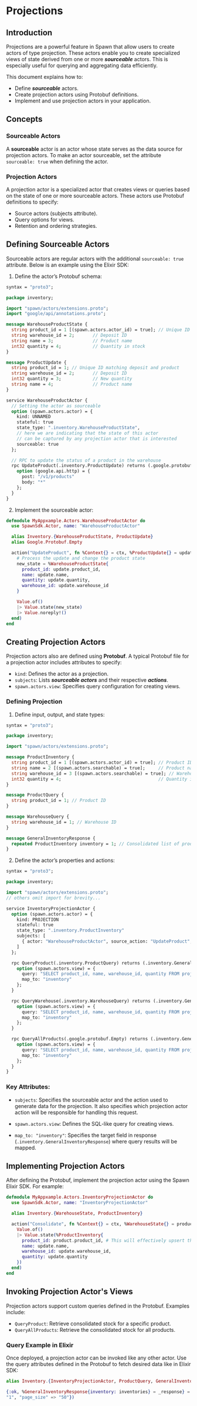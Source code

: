 # Projections

## Introduction

Projections are a powerful feature in Spawn that allow users to create actors of type projection. 
These actors enable you to create specialized views of state derived from one or more ***sourceable*** actors. This is especially useful for querying and aggregating data efficiently.

This document explains how to:

* Define ***sourceable*** actors.
* Create projection actors using Protobuf definitions.
* Implement and use projection actors in your application.

## Concepts

### Sourceable Actors

A **sourceable** actor is an actor whose state serves as the data source for projection actors. To make an actor sourceable, set the attribute `sourceable: true` when defining the actor.

### Projection Actors

A projection actor is a specialized actor that creates views or queries based on the state of one or more sourceable actors. These actors use Protobuf definitions to specify:

* Source actors (subjects attribute).
* Query options for views.
* Retention and ordering strategies.

## Defining Sourceable Actors

Sourceable actors are regular actors with the additional `sourceable: true` attribute. Below is an example using the Elixir SDK:

1. Define the actor’s Protobuf schema:

```protobuf
syntax = "proto3";

package inventory;

import "spawn/actors/extensions.proto";
import "google/api/annotations.proto";

message WarehouseProductState {
  string product_id = 1 [(spawn.actors.actor_id) = true]; // Unique ID
  string warehouse_id = 2;       // Deposit ID
  string name = 3;               // Product name
  int32 quantity = 4;            // Quantity in stock
}

message ProductUpdate {
  string product_id = 1; // Unique ID matching deposit and product
  string warehouse_id = 2;       // Deposit ID
  int32 quantity = 3;            // New quantity
  string name = 4;               // Product name
}

service WarehouseProductActor {
  // Setting the actor as sourceable
  option (spawn.actors.actor) = {
    kind: UNNAMED
    stateful: true
    state_type: ".inventory.WarehouseProductState",
    // here we are indicating that the state of this actor 
    // can be captured by any projection actor that is interested
    sourceable: true
  };

  // RPC to update the status of a product in the warehouse
  rpc UpdateProduct(.inventory.ProductUpdate) returns (.google.protobuf.Empty) {
    option (google.api.http) = {
      post: "/v1/products"
      body: "*"
    };
  }
}
```

2. Implement the sourceable actor:

```elixir
defmodule MyAppxample.Actors.WarehouseProductActor do
  use SpawnSdk.Actor, name: "WarehouseProductActor"

  alias Inventory.{WarehouseProductState, ProductUpdate}
  alias Google.Protobuf.Empty

  action("UpdateProduct", fn %Context{} = ctx, %ProductUpdate{} = update ->
    # Process the update and change the product state
    new_state = %WarehouseProductState{
      product_id: update.product_id,
      name: update.name,
      quantity: update.quantity,
      warehouse_id: update.warehouse_id
    }

    Value.of()
    |> Value.state(new_state)
    |> Value.noreply!()
  end)
end
```

## Creating Projection Actors

Projection actors also are defined using **Protobuf**. A typical Protobuf file for a projection actor includes attributes to specify:

* `kind`: Defines the actor as a projection.
* `subjects`: Lists ***sourceable actors*** and their respective ***actions***.
* `spawn.actors.view`: Specifies query configuration for creating views.

### Defining Projection

1. Define input, output, and state types:

```protobuf
syntax = "proto3";

package inventory;

import "spawn/actors/extensions.proto";

message ProductInventory {
  string product_id = 1 [(spawn.actors.actor_id) = true]; // Product ID
  string name = 2 [(spawn.actors.searchable) = true];     // Product name
  string warehouse_id = 3 [(spawn.actors.searchable) = true]; // Warehouse ID
  int32 quantity = 4;                                     // Quantity in stock
}

message ProductQuery {
  string product_id = 1; // Product ID
}

message WarehouseQuery {
  string warehouse_id = 1; // Warehouse ID
}

message GeneralInventoryResponse {
  repeated ProductInventory inventory = 1; // Consolidated list of products
}

```

2. Define the actor’s properties and actions:

```protobuf
syntax = "proto3";

package inventory;

import "spawn/actors/extensions.proto";
// others omit import for brevity...

service InventoryProjectionActor {
  option (spawn.actors.actor) = {
    kind: PROJECTION
    stateful: true
    state_type: ".inventory.ProductInventory"
    subjects: [
      { actor: "WarehouseProductActor", source_action: "UpdateProduct", action: "Consolidate" }
    ]
  };

  rpc QueryProduct(.inventory.ProductQuery) returns (.inventory.GeneralInventoryResponse) {
    option (spawn.actors.view) = {
      query: "SELECT product_id, name, warehouse_id, quantity FROM projection_actor WHERE product_id = :product_id"
      map_to: "inventory"
    };
  }

  rpc QueryWarehouse(.inventory.WarehouseQuery) returns (.inventory.GeneralInventoryResponse) {
    option (spawn.actors.view) = {
      query: "SELECT product_id, name, warehouse_id, quantity FROM projection_actor WHERE warehouse_id = :warehouse_id"
      map_to: "inventory"
    };
  }

  rpc QueryAllProducts(.google.protobuf.Empty) returns (.inventory.GeneralInventoryResponse) {
    option (spawn.actors.view) = {
      query: "SELECT product_id, name, warehouse_id, quantity FROM projection_actor"
      map_to: "inventory"
    };
  }
}
```

### Key Attributes:

* `subjects`: Specifies the sourceable actor and the action used to generate data for the projection. 
              It also specifies which projection actor action will be responsible for handling this request.

* `spawn.actors.view`: Defines the SQL-like query for creating views.

* `map_to: "inventory"`: Specifies the target field in response (`.inventory.GeneralInventoryResponse`) where query results will be mapped.

## Implementing Projection Actors

After defining the Protobuf, implement the projection actor using the Spawn Elixir SDK. For example:

```elixir
defmodule MyAppxample.Actors.InventoryProjectionActor do
  use SpawnSdk.Actor, name: "InventoryProjectionActor"

  alias Inventory.{WarehouseState, ProductInventory}

  action("Consolidate", fn %Context{} = ctx, %WarehouseState{} = product ->
    Value.of()
    |> Value.state(%ProductInventory{
      product_id: product.product_id, # This will effectively upsert the permanent storage by updating the quantity of each product by its product_id
      name: update.name,
      warehouse_id: update.warehouse_id,
      quantity: update.quantity
    })
  end)
end
```

## Invoking Projection Actor's Views

Projection actors support custom queries defined in the Protobuf. Examples include:

* `QueryProduct`: Retrieve consolidated stock for a specific product.
* `QueryAllProducts`: Retrieve the consolidated stock for all products.

### Query Example in Elixir

Once deployed, a projection actor can be invoked like any other actor. Use the query attributes defined in the Protobuf to fetch desired data like in Elixir SDK:

```elixir
alias Inventory.{InventoryProjectionActor, ProductQuery, GeneralInventoryResponse}

{:ok, %GeneralInventoryResponse{inventory: inventories} = _response} = InventoryProjectionActor.query_product(%ProductQuery{product_id: "some_id"}, metadata: %{"page" => 
"1", "page_size" => "50"})
```